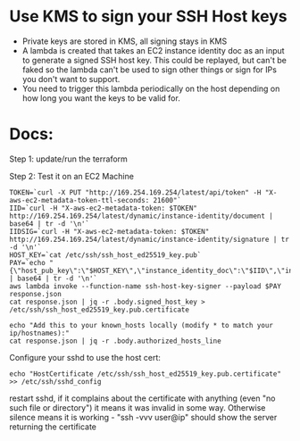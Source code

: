 # Use KMS to sign your SSH Host keys

- Private keys are stored in KMS, all signing stays in KMS
- A lambda is created that takes an EC2 instance identity doc as an input to generate a signed SSH host key. This could be replayed, but can't be faked so the lambda can't be used to sign other things or sign for IPs you don't want to support.
- You need to trigger this lambda periodically on the host depending on how long you want the keys to be valid for.


# Docs:

Step 1: update/run the terraform

Step 2: Test it on an EC2 Machine

```
TOKEN=`curl -X PUT "http://169.254.169.254/latest/api/token" -H "X-aws-ec2-metadata-token-ttl-seconds: 21600"`
IID=`curl -H "X-aws-ec2-metadata-token: $TOKEN" http://169.254.169.254/latest/dynamic/instance-identity/document | base64 | tr -d '\n'`
IIDSIG=`curl -H "X-aws-ec2-metadata-token: $TOKEN" http://169.254.169.254/latest/dynamic/instance-identity/signature | tr -d '\n'`
HOST_KEY=`cat /etc/ssh/ssh_host_ed25519_key.pub`
PAY=`echo "{\"host_pub_key\":\"$HOST_KEY\",\"instance_identity_doc\":\"$IID\",\"instance_identity_doc_signature\":\"$IIDSIG\"}" | base64 | tr -d '\n'`
aws lambda invoke --function-name ssh-host-key-signer --payload $PAY response.json
cat response.json | jq -r .body.signed_host_key > /etc/ssh/ssh_host_ed25519_key.pub.certificate

echo "Add this to your known_hosts locally (modify * to match your ip/hostnames):"
cat response.json | jq -r .body.authorized_hosts_line
```

Configure your sshd to use the host cert:
```
echo "HostCertificate /etc/ssh/ssh_host_ed25519_key.pub.certificate" >> /etc/ssh/sshd_config
```

restart sshd, if it complains about the certificate with anything (even "no such file or directory") it means it was invalid in some way. Otherwise silence means it is working - "ssh -vvv user@ip" should show the server returning the certificate
